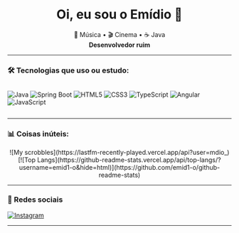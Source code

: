 <h1 align="center">Oi, eu sou o Emídio 👋</h1>

<p align="center">
  🎵 Música • 🎬 Cinema • ☕ Java<br>
  <strong>Desenvolvedor ruim</strong>
</p>

---

### 🛠️ Tecnologias que uso ou estudo:
<div style="display: flex; flex-wrap: wrap;">
  
![Java](https://img.shields.io/badge/Java-ED8B00?style=for-the-badge&logo=openjdk&logoColor=white)
![Spring Boot](https://img.shields.io/badge/Spring-6DB33F?style=for-the-badge&logo=spring&logoColor=white)
![HTML5](https://img.shields.io/badge/HTML5-E34F26?style=for-the-badge&logo=html5&logoColor=white)
![CSS3](https://img.shields.io/badge/CSS3-1572B6?style=for-the-badge&logo=css3&logoColor=white)
![TypeScript](https://img.shields.io/badge/TypeScript-007ACC?style=for-the-badge&logo=typescript&logoColor=white)
![Angular](https://img.shields.io/badge/Angular-DD0031?style=for-the-badge&logo=angular&logoColor=white)
![JavaScript](https://img.shields.io/badge/JavaScript-F7DF1E?style=for-the-badge&logo=javascript&logoColor=black)

</div>

---

### 📊 Coisas inúteis:

<div align="center">
  ![My scrobbles](https://lastfm-recently-played.vercel.app/api?user=mdio_)
  [![Top Langs](https://github-readme-stats.vercel.app/api/top-langs/?username=emid1-o&hide=html)](https://github.com/emid1-o/github-readme-stats)
</div>

---

### 📱 Redes sociais

[![Instagram](https://img.shields.io/badge/@emdi1o-E4405F?style=for-the-badge&logo=instagram&logoColor=white)](https://instagram.com/emdi1o)

---

<div align="center">
  
</div>



